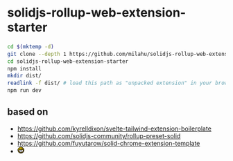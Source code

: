# solidjs-rollup-web-extension-starter

```sh
cd $(mktemp -d)
git clone --depth 1 https://github.com/milahu/solidjs-rollup-web-extension-starter
cd solidjs-rollup-web-extension-starter
npm install
mkdir dist/
readlink -f dist/ # load this path as "unpacked extension" in your browser
npm run dev
```

## based on

- https://github.com/kyrelldixon/svelte-tailwind-extension-boilerplate
- https://github.com/solidjs-community/rollup-preset-solid
- https://github.com/fuyutarow/solid-chrome-extension-template
- ![biggrin](src/icons/biggrin.16.png "biggrin")
